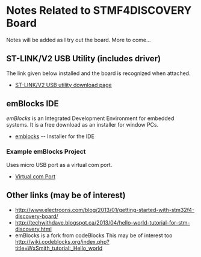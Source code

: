 # Notes Related to STMF4DISCOVERY Board

Notes will be added as I try out the board. More to come...

## ST-LINK/V2 USB Utility (includes driver) 

The link given below installed and the board is recognized when attached. 

* [ST-LINK/V2 USB utility download page](http://www.st.com/web/en/catalog/tools/PF258168)

## emBlocks IDE

*emBlocks* is an Integrated Development Environment for embedded systems. It is a free download as an installer for window PCs.

* [emblocks](http://www.emblocks.org/web/)  -- Installer for the IDE

### Example emBlocks Project

Uses micro USB port as a virtual com port.

* [Virtual com Port](emblocks/vcp)

## Other links (may be of interest)

* <http://www.electroons.com/blog/2013/01/getting-started-with-stm32f4-discovery-board/>
* <http://techwithdave.blogspot.ca/2013/04/hello-world-tutorial-for-stm-discovery.html>
* emBlocks is a fork from codeBlocks This may be of interest too <http://wiki.codeblocks.org/index.php?title=WxSmith_tutorial:_Hello_world>


